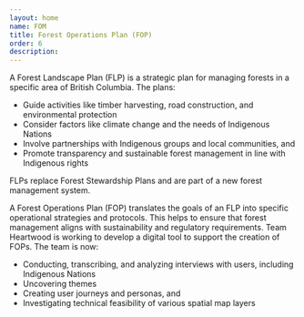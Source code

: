 ```yaml
---
layout: home
name: FOM
title: Forest Operations Plan (FOP)
order: 6
description: 
---
```


A Forest Landscape Plan (FLP) is a strategic plan for managing forests in a specific area of British Columbia. The plans:

- Guide activities like timber harvesting, road construction, and environmental protection
- Consider factors like climate change and the needs of Indigenous Nations
- Involve partnerships with Indigenous groups and local communities, and
- Promote transparency and sustainable forest management in line with Indigenous rights

FLPs replace Forest Stewardship Plans and are part of a new forest management system.

A Forest Operations Plan (FOP) translates the goals of an FLP into specific operational strategies and protocols. This helps to ensure that forest management aligns with sustainability and regulatory requirements.
Team Heartwood is working to develop a digital tool to support the creation of FOPs. The team is now:

- Conducting, transcribing, and analyzing interviews with users, including Indigenous Nations
- Uncovering themes
- Creating user journeys and personas, and
- Investigating technical feasibility of various spatial map layers
